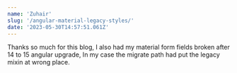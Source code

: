 ```yaml
---
name: 'Zuhair'
slug: '/angular-material-legacy-styles/'
date: '2023-05-30T14:57:51.061Z'
---
```


Thanks so much for this blog, I also had my material form fields broken after 14 to 15 angular upgrade, In my case the migrate path had put the legacy mixin at wrong place.

